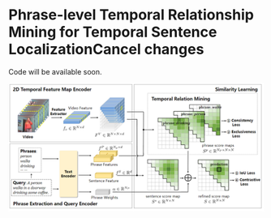 # Phrase-level Temporal Relationship Mining for Temporal Sentence LocalizationCancel changes

Code will be available soon.

![pipeline](pipeline.png)
